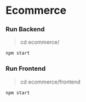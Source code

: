 # Ecommerce

### Run Backend

> cd ecommerce/

```sh
npm start
```

### Run Frontend

> cd ecommerce/frontend

```sh
npm start
```

